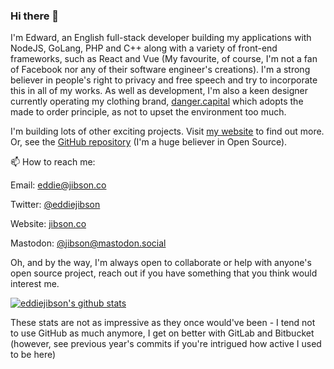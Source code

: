 ### Hi there 👋

I'm Edward, an English full-stack developer building my applications with NodeJS, GoLang, PHP and C++ along with a variety of front-end frameworks, such as React and Vue (My favourite, of course, I'm not a fan of Facebook nor any of their software engineer's creations). I'm a strong believer in people's right to privacy and free speech and try to incorporate this in all of my works. As well as development, I'm also a keen designer currently operating my clothing brand, [danger.capital](https://danger.capital) which adopts the made to order principle, as not to upset the environment too much.

I'm building lots of other exciting projects. Visit [my website](https://jibson.me) to find out more. Or, see the [GitHub repository](https://github.com/eddiejibson/jibson.me) (I'm a huge believer in Open Source).

📫 How to reach me:

Email: eddie@jibson.co

Twitter: [@eddiejibson](https://twitter.com/eddiejibson)

Website: [jibson.co](https://jibson.co)

Mastodon: [@jibson@mastodon.social ](https://mastodon.social/@jibson)


Oh, and by the way, I'm always open to collaborate or help with anyone's open source project, reach out if you have something that you think would interest me.

[![eddiejibson's github stats](https://github-readme-stats.vercel.app/api?username=eddiejibson&count_private=true&show_icons=true&theme=tokyonight&hide=stars)](https://github.com/eddiejibson)

These stats are not as impressive as they once would've been - I tend not to use GitHub as much anymore, I get on better with GitLab and Bitbucket (however, see previous year's commits if you're intrigued how active I used to be here)
